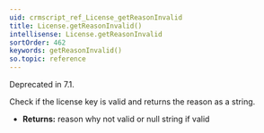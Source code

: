```yaml
---
uid: crmscript_ref_License_getReasonInvalid
title: License.getReasonInvalid()
intellisense: License.getReasonInvalid
sortOrder: 462
keywords: getReasonInvalid()
so.topic: reference
---
```



Deprecated in 7.1.


Check if the license key is valid and returns the reason as a string.


* **Returns:** reason why not valid or null string if valid


